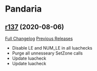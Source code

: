 # <DBM> Pandaria

## [r137](https://github.com/DeadlyBossMods/DBM-MoP/tree/r137) (2020-08-06)
[Full Changelog](https://github.com/DeadlyBossMods/DBM-MoP/compare/r136...r137) [Previous Releases](https://github.com/DeadlyBossMods/DBM-MoP/releases)

- Disable LE and NUM\_LE in all luachecks  
- Purge all unnesseary SetZone calls  
- Update luacheck  
- Update luacheck  
